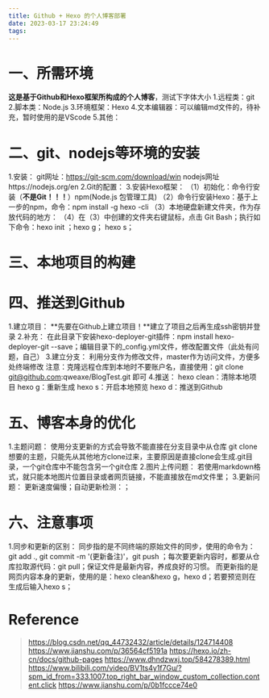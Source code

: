 ```yaml
---
title: Github + Hexo 的个人博客部署
date: 2023-03-17 23:24:49
tags:
---
```

一、所需环境
====

**这是基于Github和Hexo框架所构成的个人博客**，测试下字体大小
1.远程类：git
2.脚本类：Node.js
3.环境框架：Hexo
4.文本编辑器：可以编辑md文件的，待补充，暂时使用的是VScode
5.其他：

二、git、nodejs等环境的安装
====

1.安装：
git网址：https://git-scm.com/download/win
nodejs网址https://nodejs.org/en
2.Git的配置：
3.安装Hexo框架：
（1）初始化：命令行安装（**不是Git！！！**）npm(Node.js 包管理工具)
（2）命令行安装Hexo：基于上一步的npm，命令：npm install -g hexo -cli
（3）本地硬盘新建文件夹，作为存放代码的地方：
（4）在（3）中创建的文件夹右键鼠标，点击 Git Bash；执行如下命令：hexo init ；hexo g； hexo s；

三、本地项目的构建
=====


四、推送到Github
======

1.建立项目：
**先要在Github上建立项目！**建立了项目之后再生成ssh密钥并登录
2.补充：
在此目录下安装hexo-deployer-git插件：npm install hexo-deployer-git --save；编辑目录下的_config.yml文件，修改配置文件（此处有问题，自己）
3.建立分支：
利用分支作为修改文件，master作为访问文件，方便多处终端修改
注意：克隆远程仓库到本地时不要账户名，直接使用：git clone git@github.com:qweaxe/BlogTest.git 即可
4.推送：
hexo clean：清除本地项目
hexo g：重新生成
hexo s：开启本地预览
hexo d：推送到Github

五、博客本身的优化
=======

1.主题问题：
使用分支更新的方式会导致不能直接在分支目录中从仓库 git clone想要的主题，只能先从其他地方clone过来，主要原因是直接clone会生成.git目录，一个git仓库中不能包含另一个git仓库
2.图片上传问题：
若使用markdown格式，就只能本地图片位置目录或者网页链接，不能直接放在md文件里；
3.更新问题：
更新速度偏慢；自动更新检测：；

六、注意事项
======

1.同步和更新的区别：
同步指的是不同终端的原始文件的同步，使用的命令为：git add ., git commit -m '(更新备注)'，git push ；每次要更新内容时，都要从仓库拉取源代码：git pull；保证文件是最新内容，养成良好的习惯。
而更新指的是网页内容本身的更新，使用的是：hexo clean&hexo g，hexo d；若要预览则在生成后输入hexo s；

Reference
=======

>https://blog.csdn.net/qq_44732432/article/details/124714408
>https://www.jianshu.com/p/36564cf5191a
>https://hexo.io/zh-cn/docs/github-pages
>https://www.dhndzwxj.top/584278389.html
>https://www.bilibili.com/video/BV1ts4y1f7Gu/?spm_id_from=333.1007.top_right_bar_window_custom_collection.content.click
>https://www.jianshu.com/p/0b1fccce74e0
